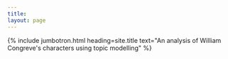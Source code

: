 ```yaml
---
title:
layout: page
---
```


{% include jumbotron.html heading=site.title text="An analysis of William Congreve's characters using topic modelling" %}
